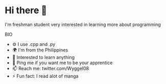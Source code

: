 
# Hi there 👋

I'm freshman student very interested in learning more about programming

BIO

- ⚙️ I use .cpp and .py
- 🌍 I'm from the Philippines
- 🌱 Interested to learn anything
- 💬 Ping me if you want me to be your apprentice
- 📫 Reach me: twitter.com/Wyggel08
- ⚡️ Fun fact: I read alot of manga

<!---
wyggel08/wyggel08 is a ✨ special ✨ repository because its `README.md` (this file) appears on your GitHub profile.
You can click the Preview link to take a look at your changes.
--->
